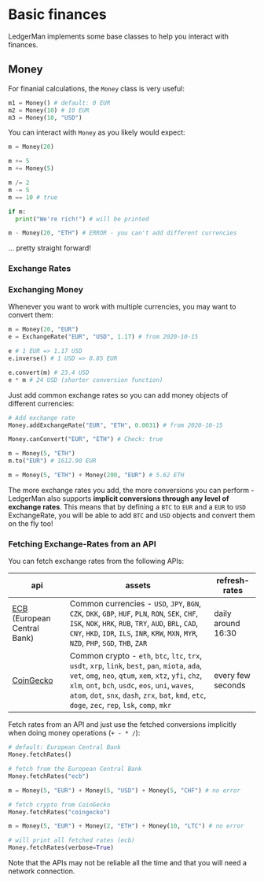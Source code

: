 # Basic finances

LedgerMan implements some base classes to help you interact with finances.

## Money

For finanial calculations, the `Money` class is very useful:

```python
m1 = Money() # default: 0 EUR
m2 = Money(10) # 10 EUR
m3 = Money(10, "USD")
```

You can interact with `Money` as you likely would expect:

```python
m = Money(20)

m += 5
m += Money(5)

m /= 2
m -= 5
m == 10 # true

if m:
  print("We're rich!") # will be printed

m - Money(20, "ETH") # ERROR - you can't add different currencies
```

... pretty straight forward!

### Exchange Rates

### Exchanging Money

Whenever you want to work with multiple currencies, you may want to convert them:

```python
m = Money(20, "EUR")
e = ExchangeRate("EUR", "USD", 1.17) # from 2020-10-15

e # 1 EUR => 1.17 USD
e.inverse() # 1 USD => 0.85 EUR

e.convert(m) # 23.4 USD
e * m # 24 USD (shorter conversion function)
```

Just add common exchange rates so you can add money objects of different currencies:

```python
# Add exchange rate
Money.addExchangeRate("EUR", "ETH", 0.0031) # from 2020-10-15

Money.canConvert("EUR", "ETH") # Check: true

m = Money(5, "ETH")
m.to("EUR") # 1612.90 EUR

m = Money(5, "ETH") + Money(200, "EUR") # 5.62 ETH
```

The more exchange rates you add, the more conversions you can perform - LedgerMan
also supports **implicit conversions through any level of exchange rates**. This
means that by defining a `BTC` to `EUR` and a `EUR` to `USD` ExchangeRate, you
will be able to add `BTC` and `USD` objects and convert them on the fly too!

### Fetching Exchange-Rates from an API

You can fetch exchange rates from the following APIs:

| api | assets | refresh-rates |
|-|-|-|
| [ECB](https://www.ecb.europa.eu/stats/policy_and_exchange_rates/euro_reference_exchange_rates/html/index.en.html) (European Central Bank) | Common currencies - `USD`, `JPY`, `BGN`, `CZK`, `DKK`, `GBP`, `HUF`, `PLN`, `RON`, `SEK`, `CHF`, `ISK`, `NOK`, `HRK`, `RUB`, `TRY`, `AUD`, `BRL`, `CAD`, `CNY`, `HKD`, `IDR`, `ILS`, `INR`, `KRW`, `MXN`, `MYR`, `NZD`, `PHP`, `SGD`, `THB`, `ZAR` | daily around 16:30 |
| [CoinGecko](https://www.coingecko.com/en) | Common crypto - `eth`, `btc`, `ltc`, `trx`, `usdt`, `xrp`, `link`, `best`, `pan`, `miota`, `ada`, `vet`, `omg`, `neo`, `qtum`, `xem`, `xtz`, `yfi`, `chz`, `xlm`, `ont`, `bch`, `usdc`, `eos`, `uni`, `waves`, `atom`, `dot`, `snx`, `dash`, `zrx`, `bat`, `kmd`, `etc`, `doge`, `zec`, `rep`, `lsk`, `comp`, `mkr` | every few seconds |

Fetch rates from an API and just use the fetched conversions implicitly when doing money operations (`+ - * /`):

```python
# default: European Central Bank
Money.fetchRates()

# fetch from the European Central Bank
Money.fetchRates("ecb")

m = Money(5, "EUR") + Money(5, "USD") + Money(5, "CHF") # no error

# fetch crypto from CoinGecko
Money.fetchRates("coingecko")

m = Money(5, "EUR") + Money(2, "ETH") + Money(10, "LTC") # no error

# will print all fetched rates (ecb)
Money.fetchRates(verbose=True)
```

Note that the APIs may not be reliable all the time and that you will need a network connection.
